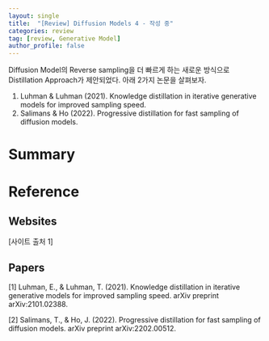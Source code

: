 ```yaml
---
layout: single
title:  "[Review] Diffusion Models 4 - 작성 중"
categories: review
tag: [review, Generative Model]
author_profile: false
---
```


Diffusion Model의 Reverse sampling을 더 빠르게 하는 새로운 방식으로 Distillation Approach가 제안되었다. 아래 2가지 논문을 살펴보자.

1. Luhman & Luhman (2021). Knowledge distillation in iterative generative models for improved sampling speed.
2. Salimans & Ho (2022). Progressive distillation for fast sampling of diffusion models.

# Summary

# Reference

## Websites

[사이트 출처 1] 

## Papers

[1] Luhman, E., & Luhman, T. (2021). Knowledge distillation in iterative generative models for improved sampling speed. arXiv preprint arXiv:2101.02388.

[2] Salimans, T., & Ho, J. (2022). Progressive distillation for fast sampling of diffusion models. arXiv preprint arXiv:2202.00512.